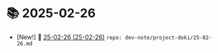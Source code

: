 # 📚 2025-02-26
- [New!] 📗 [25-02-26 (25-02-26)](https://til.qriosity.dev/dev-note/project-doki/25-02-26) `repo: dev-note/project-doki/25-02-26.md`
